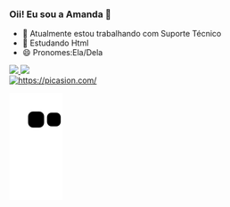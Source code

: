 ### Oii! Eu sou a Amanda   🌺
- 🔭 Atualmente estou trabalhando com  Suporte Técnico
- 🌱 Estudando Html
- 😄 Pronomes:Ela/Dela
<div>
  <a href="https://beacons.al/amanda-prado">  
  <img height=“180em” src="https://github-readme-stats.vercel.app/api?username=amanda-prado&show_icons=true&theme=dracula&include_all_comits=true&count_private=true"/>
  <img height=“180em” src="https://github-readme-stats.vercel.app/api/top-langs/?username=amanda-prado&layout=compact&langs_count=16&theme=dracula"/>
</div>
  
<div>
  <a href="">
    <img src="https://media.discordapp.net/attachments/956024755599843338/956024859123650560/picasion.com_f0bb32843c683989d248db1d45c6a659.gif" width="300" height="300" border="0" alt="https://picasion.com/" /></a><br /><a href="https://picasion.com/">
  </div>

  <div>
 
 
![Snake animation](https://github.com/amanda-prado/amanda-prado/blob/output/github-contribution-grid-snake.svg)
 
</div>
